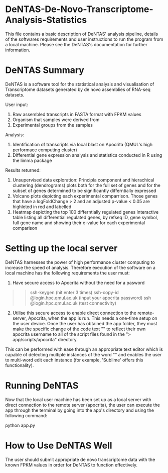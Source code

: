 # DeNTAS-De-Novo-Transcriptome-Analysis-Statistics

This file contains a basic description of DeNTAS' analysis pipeline, details of the softwares requirements and user instructions to run the program from a local machine. Please see the DeNTAS's documentation for further information.

# DeNTAS Summary
DeNTAS is a software tool for the statistical analysis and visualisation of Transcriptome datasets generated by de novo assemblies of RNA-seq datasets.

User input:

1. Raw assembled transcripts in FASTA format with FPKM values
2. Organism that samples were derived from
3. Experimental groups from the samples
   
Analysis:

1. Identification of transcripts via local blast on Apocrita (QMUL's high performace computing cluster)
2. Differential gene expression analysis and statistics conducted in R using the limma package

Results returned:

1. Unsupervised data exploration: Principla component and hierachical clustering (dendrograms) plots both for the full set of genes and for the subset of genes determined to be significantly differntially expressed
2. Volcano plots depicting each experimental comparrison. Those genes that have a logFoldChange > 2 and an adjusted p-value < 0.05 are highleted in red and labelled
3. Heatmap depicting the top 100 differntially regulated genes
Interactive table listing all differential regulated genes, by refseq ID, gene symbol, full gene name and showing their e-value for each experimental comparison

# Setting up the local server
DeNTAS harnesses the power of high performance cluster computing to increase the speed of analysis. Therefore execution of the software on a local machine has the following requirements the user must:

1) Have secure access to Apocrita without the need for a pasword
>> ssh-keygen (hit enter 3 times)
>> ssh-copy-id <username>@login.hpc.qmul.ac.uk (input your apocrita password)
>> ssh <username>@login.hpc.qmul.ac.uk (test connectivity)

2) Utilise this secure access to enable direct connection to the remote-server, Apocrita, when the app is run.
This needs a one-time setup on the user device. Once the user has obtained the app folder, they must make the specific change of the code text "" to reflect their own apocrita username to all of the script files found in the "> app/scripts/apocrita" directory.

This can be performed with ease through an appropriate text editor which is capable of detecting multiple instances of the word "" and enables the user to multi-word edit each instance (for example, 'Sublime' offers this functionality).

# Running DeNTAS
Now that the local user machine has been set up as a local server with direct connection to the remote server (apocrita), the user can execute the app through the terminal by going into the app's directory and using the following command:

python app.py

# How to Use DeNTAS Well
The user should submit appropriate de novo transcriptome data with the known FPKM values in order for DeNTAS to function effectively.

